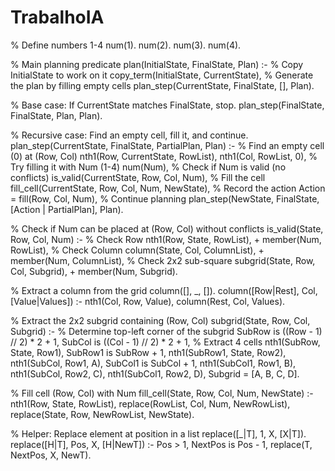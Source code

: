 # TrabalhoIA
% Define numbers 1-4
num(1). num(2). num(3). num(4).

% Main planning predicate
plan(InitialState, FinalState, Plan) :-
    % Copy InitialState to work on it
    copy_term(InitialState, CurrentState),
    % Generate the plan by filling empty cells
    plan_step(CurrentState, FinalState, [], Plan).

% Base case: If CurrentState matches FinalState, stop.
plan_step(FinalState, FinalState, Plan, Plan).

% Recursive case: Find an empty cell, fill it, and continue.
plan_step(CurrentState, FinalState, PartialPlan, Plan) :-
    % Find an empty cell (0) at (Row, Col)
    nth1(Row, CurrentState, RowList),
    nth1(Col, RowList, 0),
    % Try filling it with Num (1-4)
    num(Num),
    % Check if Num is valid (no conflicts)
    is_valid(CurrentState, Row, Col, Num),
    % Fill the cell
    fill_cell(CurrentState, Row, Col, Num, NewState),
    % Record the action
    Action = fill(Row, Col, Num),
    % Continue planning
    plan_step(NewState, FinalState, [Action | PartialPlan], Plan).

% Check if Num can be placed at (Row, Col) without conflicts
is_valid(State, Row, Col, Num) :-
    % Check Row
    nth1(Row, State, RowList),
    \+ member(Num, RowList),
    % Check Column
    column(State, Col, ColumnList),
    \+ member(Num, ColumnList),
    % Check 2x2 sub-square
    subgrid(State, Row, Col, Subgrid),
    \+ member(Num, Subgrid).

% Extract a column from the grid
column([], _, []).
column([Row|Rest], Col, [Value|Values]) :-
    nth1(Col, Row, Value),
    column(Rest, Col, Values).

% Extract the 2x2 subgrid containing (Row, Col)
subgrid(State, Row, Col, Subgrid) :-
    % Determine top-left corner of the subgrid
    SubRow is ((Row - 1) // 2) * 2 + 1,
    SubCol is ((Col - 1) // 2) * 2 + 1,
    % Extract 4 cells
    nth1(SubRow, State, Row1),
    SubRow1 is SubRow + 1,
    nth1(SubRow1, State, Row2),
    nth1(SubCol, Row1, A),
    SubCol1 is SubCol + 1,
    nth1(SubCol1, Row1, B),
    nth1(SubCol, Row2, C),
    nth1(SubCol1, Row2, D),
    Subgrid = [A, B, C, D].

% Fill cell (Row, Col) with Num
fill_cell(State, Row, Col, Num, NewState) :-
    nth1(Row, State, RowList),
    replace(RowList, Col, Num, NewRowList),
    replace(State, Row, NewRowList, NewState).

% Helper: Replace element at position in a list
replace([_|T], 1, X, [X|T]).
replace([H|T], Pos, X, [H|NewT]) :-
    Pos > 1,
    NextPos is Pos - 1,
    replace(T, NextPos, X, NewT).
